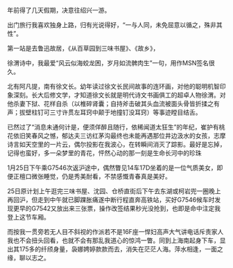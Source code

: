 年前得了几天假期，决意往绍兴一游。

出门旅行我喜欢独身上路，归有光说得好，“一与人同，未免屈意以循之，殊非其性”。

第一站是去鲁迅故居，《从百草园到三味书屋》、《故乡》，

徐渭诗中，我最爱“风云似海蛟龙困，岁月如流髀肉生”一句，用作MSN签名很久。

北有阿凡提，南有徐文长。幼年读过徐文长民间故事的连环画，对他的聪明机智印象深刻。长大后修文学，才知道徐文长就是明代诗文书画俱工的超卓人物徐渭。对他杀妻下狱、花样自杀（以椎碎肾囊；自持斧击破其头血流被面头骨皆折揉之有声；拔壁柱钉可三寸许贯左耳窍中颠于地撞钉没耳窍）等事迹瞠目结舌。

已然过了“消息未通何计是，便须佯醉且随行，依稀闻道太狂生”的年纪，崔护有桃花依旧笑春风之憾，郁达夫三访红茅沟最终也未能再遇那位井边汲水的女孩，志摩诗言如天空里的一片云，偶尔投影在我波心，在转瞬间消灭了踪影。最好是忘掉，记得也蛮好，多一朵梦里的青花，怦然心动的那一刻是生命长河中的珍珠

1月25日下午乘G7546次返沪途中，偶然瞥见14车17D坐着的是一位气质美女，即便正檀口微张睡觉，仍是秀美耐看，不禁感慨青春真是美好。

25日原计划上午逛完三味书屋、沈园、仓桥直街后下午去东湖或柯岩兜一圈晚上再回沪，但走到中午就已脚踝胀痛遂中断行程直奔高铁站，买好G7546候车时发现更早的G7542又放出来三张票，操作改签结果秒光没抢到，也即是命中注定我登上这节车厢。

而按我一贯旁若无人目不斜视的作派若不是16F座一悍妇高声大气讲电话斥责家人我也不会扭头回看，也就不会有那乱我道心的惊鸿一瞥。同到上海南起身下车，显出其175多的纤颀身量，袅娜娉婷款款而去，消失在茫茫人海。萍水相逢，一面之缘，聊以志之。